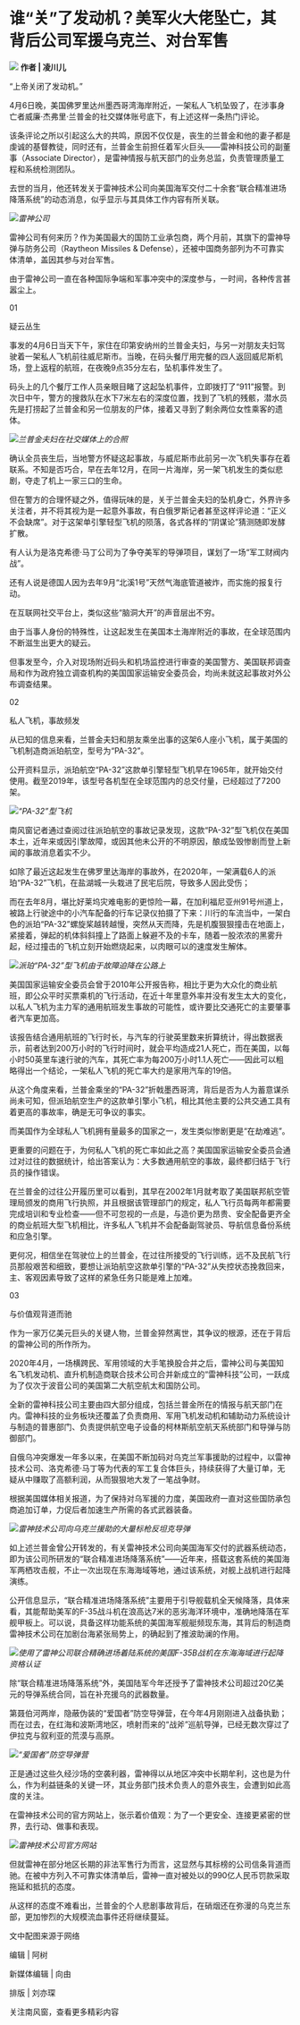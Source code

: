 # 谁“关”了发动机？美军火大佬坠亡，其背后公司军援乌克兰、对台军售

![](https://inews.gtimg.com/om_bt/OpaiR1uOTP0XMR1y5opbm2Ini3nxGM4Wfi_MIXLVWdJzAAA/1000)
**作者 | 凌川儿**

“上帝关闭了发动机。”

4月6日晚，美国佛罗里达州墨西哥湾海岸附近，一架私人飞机坠毁了，在涉事身亡者威廉·杰弗里·兰普金的社交媒体账号底下，有上述这样一条热门评论。

该条评论之所以引起这么大的共鸣，原因不仅仅是，丧生的兰普金和他的妻子都是虔诚的基督教徒，同时还有，兰普金生前担任着军火巨头——雷神科技公司的副董事（Associate
Director），是雷神情报与航天部门的业务总监，负责管理质量工程和系统检测团队。

去世的当月，他还转发关于雷神技术公司向美国海军交付二十余套“联合精准进场降落系统”的动态消息，似乎显示与其具体工作内容有所关联。

![](https://inews.gtimg.com/om_bt/OnmAtWG0J2TZTirhG1U0tanckO1_I-efUYPT3YgjaODHYAA/1000)_雷神公司_

雷神公司有何来历？作为美国最大的国防工业承包商，两个月前，其旗下的雷神导弹与防务公司（Raytheon Missiles &
Defense），还被中国商务部列为不可靠实体清单，盖因其参与对台军售。

由于雷神公司一直在各种国际争端和军事冲突中的深度参与，一时间，各种传言甚嚣尘上。

01

疑云丛生

事发的4月6日当天下午，家住在印第安纳州的兰普金夫妇，与另一对朋友夫妇驾驶着一架私人飞机前往威尼斯市。当晚，在码头餐厅用完餐的四人返回威尼斯机场，登上返程的航班，在夜晚9点35分左右，坠机事件发生了。

码头上的几个餐厅工作人员亲眼目睹了这起坠机事件，立即拨打了“911”报警。到次日中午，警方的搜救队在水下7米左右的深度位置，找到了飞机的残骸，潜水员先是打捞起了兰普金和另一位朋友的尸体，接着又寻到了剩余两位女性乘客的遗体。

![](https://inews.gtimg.com/om_bt/O1L2Rt7sSNj8V6Kgo2Dsl99XmInKV1V3A4j6GwEmREeg8AA/1000)_兰普金夫妇在社交媒体上的合照_

确认全员丧生后，当地警方怀疑这起事故，与威尼斯市此前另一次飞机失事存在着联系。不知是否巧合，早在去年12月，在同一片海岸，另一架飞机发生的类似悲剧，夺走了机上一家三口的生命。

但在警方的合理怀疑之外，值得玩味的是，关于兰普金夫妇的坠机身亡，外界许多关注者，并不将其视为是一起意外事故，有白俄罗斯记者甚至这样评论道：“正义不会缺席”。对于这架单引擎轻型飞机的陨落，各式各样的“阴谋论”猜测随即发酵扩散。

有人认为是洛克希德·马丁公司为了争夺美军的导弹项目，谋划了一场“军工财阀内战”。

还有人说是德国人因为去年9月“北溪1号”天然气海底管道被炸，而实施的报复行动。

在互联网社交平台上，类似这些“脑洞大开”的声音层出不穷。

由于当事人身份的特殊性，让这起发生在美国本土海岸附近的事故，在全球范围内不断滋生出更大的疑云。

但事发至今，介入对现场附近码头和机场监控进行审查的美国警方、美国联邦调查局和作为政府独立调查机构的美国国家运输安全委员会，均尚未就这起事故对外公布调查结果。

02

私人飞机，事故频发

从已知的信息来看，兰普金夫妇和朋友乘坐出事的这架6人座小飞机，属于美国的飞机制造商派珀航空，型号为“PA-32”。

公开资料显示，派珀航空“PA-32”这款单引擎轻型飞机早在1965年，就开始交付使用。截至2019年，该型号各机型在全球范围内的总交付量，已经超过了7200架。

![](https://inews.gtimg.com/om_bt/O3RWPQq_cC5If4U1FkM6qm8l8dimSw5d2g-BPhRIj7l-oAA/1000)_“PA-32”型飞机_

南风窗记者通过查阅过往派珀航空的事故记录发现，这款“PA-32”型飞机仅在美国本土，近年来或因引擎故障，或因其他未公开的不明原因，酿成坠毁惨剧而登上新闻的事故消息着实不少。

如除了最近这起发生在佛罗里达海岸的事故外，在2020年，一架满载6人的派珀“PA-32”飞机，在盐湖城一头栽进了民宅后院，导致多人因此受伤；

而在去年8月，堪比好莱坞灾难电影的更惊险一幕，在加利福尼亚州91号州道上，被路上行驶途中的小汽车配备的行车记录仪拍摄了下来：川行的车流当中，一架白色的派珀“PA-32”螺旋桨越转越慢，突然从天而降，先是机腹狠狠撞击在地面上，紧接着，弹起的机体斜斜撞上了路面上躲避不及的卡车，随着一股浓浓的黑雾升起，经过撞击的飞机立刻开始燃烧起来，以肉眼可以的速度发生解体。

![](https://inews.gtimg.com/om_bt/Okgj7k-S0CuA7pSo0ehkpuMdqTIKbgT5XE5UWrHnenQv4AA/1000)_派珀“PA-32”型飞机由于故障迫降在公路上_

美国国家运输安全委员会曾于2010年公开报告称，相比于更为大众化的商业航班，即公众平时买票乘机的飞行活动，在近十年里意外率并没有发生太大的变化，以私人飞机为主力军的通用航班发生事故的可能性，或许要比交通死亡的主要肇事者汽车更加高。

该报告结合通用航班的飞行时长，与汽车的行驶英里数来折算统计，得出数据表示，前者达到200万小时的飞行时间时，就会平均造成21人死亡，而在美国，以每小时50英里车速行驶的汽车，其死亡率为每200万小时1.1人死亡——因此可以粗略得出一个结论，一架私人飞机的死亡率大约是家用汽车的19倍。

从这个角度来看，兰普金乘坐的“PA-32”折戟墨西哥湾，背后是否为人为蓄意谋杀尚未可知，但派珀航空生产的这款单引擎小飞机，相比其他主要的公共交通工具有着更高的事故率，确是无可争议的事实。

而美国作为全球私人飞机拥有量最多的国家之一，发生类似惨剧更是“在劫难逃”。

更重要的问题在于，为何私人飞机的死亡率如此之高？美国国家运输安全委员会通过对过往的数据统计，给出答案认为：大多数通用航空的事故，最终都归结于飞行员的操作错误。

在兰普金的过往公开履历里可以看到，其早在2002年1月就考取了美国联邦航空管理局颁发的商用飞行执照，并且根据该管理部门的规定，私人飞行员每两年都需要完成培训和专业检查——但不可忽视的一点是，与造价更为昂贵、安全配备更齐全的商业航班大型飞机相比，许多私人飞机并不会配备副驾驶员、导航信息备份系统和应急引擎。

更何况，相信坐在驾驶位上的兰普金，在过往所接受的飞行训练，远不及民航飞行员那般艰苦和细致，要想让派珀航空这款单引擎的“PA-32”从失控状态挽救回来，主、客观因素导致了这样的紧急任务只能是难上加难。

03

与价值观背道而驰

作为一家万亿美元巨头的关键人物，兰普金猝然离世，其争议的根源，还在于背后的雷神公司的所作所为。

2020年4月，一场横跨民、军用领域的大手笔换股合并之后，雷神公司与美国知名飞机发动机、直升机制造商联合技术公司合并新成立的“雷神科技”公司，一跃成为了仅次于波音公司的美国第二大航空航太和国防公司。

全新的雷神科技公司主要由四大部分组成，包括兰普金所在的情报与航天部门在内。雷神科技的业务板块还覆盖了负责商用、军用飞机发动机和辅助动力系统设计与制造的普惠部门、负责提供航空电子设备的柯林斯航空航天系统部门和导弹与防御部门。

自俄乌冲突爆发一年多以来，在美国不断加码对乌克兰军事援助的过程中，以雷神技术公司、洛克希德·马丁等为代表的军工复合体巨头，持续获得了大量订单，无疑从中赚取了高额利润，从而狠狠地大发了一笔战争财。

根据美国媒体相关报道，为了保持对乌军援的力度，美国政府一直对这些国防承包商追加订单，力促后者加速生产所需的各式武器装备。

![](https://inews.gtimg.com/om_bt/OwkTFMvhAHlliZYTSNGytVzt7QRkniBYl0FZrURIVo_0oAA/1000)_雷神技术公司向乌克兰援助的大量标枪反坦克导弹_

如上述兰普金曾公开转发的，有关雷神技术公司向美国海军交付的武器系统动态，即为该公司所研发的“联合精准进场降落系统”——近年来，搭载这套系统的美国海军两栖攻击舰，不止一次出现在东海海域等地，通过该系统，对舰上战机进行起降演练。

公开信息显示，“联合精准进场降落系统”主要用于引导舰载机全天候降落，具体来看，其能帮助美军的F-35战斗机在浪高达7米的恶劣海洋环境中，准确地降落在军舰甲板上。可以说，具备这样功能系统的美国海军舰艇频现东海，其背后的制造商雷神技术公司在加剧台海紧张局势上，的确起到了推波助澜的作用。

![](https://inews.gtimg.com/om_bt/OLfQdkp1bKzew_W73mMCq8C8tR8HBlXTsoLHmGRpdw7VwAA/1000)_使用了雷神公司联合精确进场着陆系统的美国F-35B战机在东海海域进行起降资格认证_

除“联合精准进场降落系统”外，美国陆军今年还授予了雷神技术公司超过20亿美元的导弹系统合同，旨在补充援乌的武器数量。

第聂伯河两岸，隐蔽伪装的“爱国者”防空导弹营，在今年4月刚刚进入战备执勤；而在过去，在红海和波斯湾地区，喷射而来的“战斧”巡航导弹，已经无数次穿过了伊拉克与叙利亚的荒漠与高原。

![](https://inews.gtimg.com/om_bt/ONon-P6biV92g3rHcDlt0ffM2F_PvYmD4gEAElo3Q0IncAA/1000)_“爱国者”防空导弹营_

正是通过这些久经沙场的空袭利器，雷神得以从地区冲突中长期牟利，这也是为什么，作为利益链条的关键一环，其业务部门技术负责人的意外丧生，会遭到如此高度的关注。

在雷神技术公司的官方网站上，张示着价值观：为了一个更安全、连接更紧密的世界，去行动、做事和表现。

![](https://inews.gtimg.com/om_bt/O9xY8U8uRx_6qWoF08NJUZbrRP0XoZMj2vczUKfAb268EAA/1000)_雷神技术公司官方网站_

但就雷神在部分地区长期的非法军售行为而言，这显然与其标榜的公司信条背道而驰。在被中方列入不可靠实体清单后，雷神一直对被处以的990亿人民币罚款采取拖延和抵抗的态度。

从这样的态度不难看出，兰普金的个人悲剧事故背后，在硝烟还在弥漫的乌克兰东部，更加惨烈的大规模流血事件还将继续蔓延。

文中配图来源于网络

编辑 | 阿树

新媒体编辑 | 向由

排版 | 刘亦琛

关注南风窗，查看更多精彩内容


